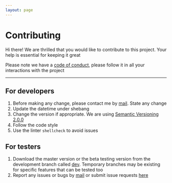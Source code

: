 ```yaml
---
layout: page
---
```


# [](#header-1) Contributing

Hi there! We are thrilled that you would like to contribute to this project. Your help is essential for keeping it great

Please note we have a [code of conduct](code-of-conduct), please follow it in all your interactions with the project

---

## [](#header-2) For developers

1. Before making any change, please contact me by [mail](mailto:xtonousou@gmail.com). State any change
2. Update the datetime under shebang
3. Change the version if appropriate. We are using [Semantic Versioning 2.0.0](http://semver.org)
4. Follow the code style
5. Use the linter `shellcheck` to avoid issues

## [](#header-2) For testers

1. Download the master version or the beta testing version from the development branch called [dev](https://github.com/xtonousou/ship/tree/dev). Temporary branches may be existing for specific features that can be tested too
2. Report any issues or bugs by [mail](mailto:xtonousou@gmail.com) or submit issue requests [here](https://github.com/xtonousou/ship/issues)
